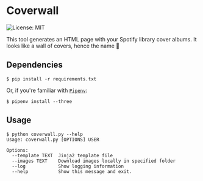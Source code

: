 # Coverwall

![License: MIT](https://img.shields.io/badge/license-MIT-blue.svg)

This tool generates an HTML page with your Spotify library cover albums.
It looks like a wall of covers, hence the name 🙂

## Dependencies

```
$ pip install -r requirements.txt
```

Or, if you're familiar with [`Pipenv`](https://github.com/kennethreitz/pipenv/):

```
$ pipenv install --three
```

## Usage

```
$ python coverwall.py --help
Usage: coverwall.py [OPTIONS] USER

Options:
  --template TEXT  Jinja2 template file
  --images TEXT    Download images locally in specified folder
  --log            Show logging information
  --help           Show this message and exit.
```
